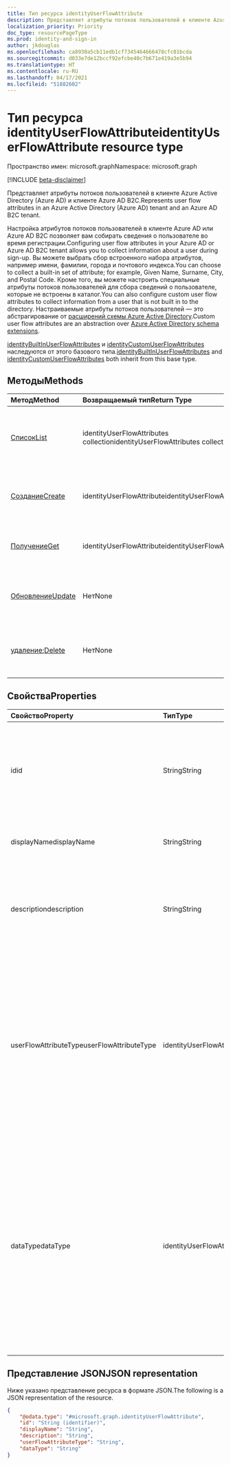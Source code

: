 ```yaml
---
title: Тип ресурса identityUserFlowAttribute
description: Представляет атрибуты потоков пользователей в клиенте Azure Active Directory и клиенте Azure AD B2C.
localization_priority: Priority
doc_type: resourcePageType
ms.prod: identity-and-sign-in
author: jkdouglas
ms.openlocfilehash: ca8930a5cb11edb1cf7345464666478cfc01bcda
ms.sourcegitcommit: d033e7de12bccf92efcbe40c7b671e419a3e5b94
ms.translationtype: HT
ms.contentlocale: ru-RU
ms.lasthandoff: 04/17/2021
ms.locfileid: "51882602"
---
```

# <a name="identityuserflowattribute-resource-type"></a><span data-ttu-id="0c877-103">Тип ресурса identityUserFlowAttribute</span><span class="sxs-lookup"><span data-stu-id="0c877-103">identityUserFlowAttribute resource type</span></span>

<span data-ttu-id="0c877-104">Пространство имен: microsoft.graph</span><span class="sxs-lookup"><span data-stu-id="0c877-104">Namespace: microsoft.graph</span></span>

[!INCLUDE [beta-disclaimer](../../includes/beta-disclaimer.md)]

<span data-ttu-id="0c877-105">Представляет атрибуты потоков пользователей в клиенте Azure Active Directory (Azure AD) и клиенте Azure AD B2C.</span><span class="sxs-lookup"><span data-stu-id="0c877-105">Represents user flow attributes in an Azure Active Directory (Azure AD) tenant and an Azure AD B2C tenant.</span></span>

<span data-ttu-id="0c877-106">Настройка атрибутов потоков пользователей в клиенте Azure AD или Azure AD B2C позволяет вам собирать сведения о пользователе во время регистрации.</span><span class="sxs-lookup"><span data-stu-id="0c877-106">Configuring user flow attributes in your Azure AD or Azure AD B2C tenant allows you to collect information about a user during sign-up.</span></span> <span data-ttu-id="0c877-107">Вы можете выбрать сбор встроенного набора атрибутов, например имени, фамилии, города и почтового индекса.</span><span class="sxs-lookup"><span data-stu-id="0c877-107">You can choose to collect a built-in set of attribute; for example, Given Name, Surname, City, and Postal Code.</span></span> <span data-ttu-id="0c877-108">Кроме того, вы можете настроить специальные атрибуты потоков пользователей для сбора сведений о пользователе, которые не встроены в каталог.</span><span class="sxs-lookup"><span data-stu-id="0c877-108">You can also configure custom user flow attributes to collect information from a user that is not built in to the directory.</span></span> <span data-ttu-id="0c877-109">Настраиваемые атрибуты потоков пользователей — это абстрагирование от [расширений схемы Azure Active Directory](/azure/active-directory/develop/active-directory-schema-extensions).</span><span class="sxs-lookup"><span data-stu-id="0c877-109">Custom user flow attributes are an abstraction over [Azure Active Directory schema extensions](/azure/active-directory/develop/active-directory-schema-extensions).</span></span>

<span data-ttu-id="0c877-110">[identityBuiltInUserFlowAttributes](../resources/identitybuiltinuserflowattribute.md) и [identityCustomUserFlowAttributes](../resources/identitycustomuserflowattribute.md) наследуются от этого базового типа.</span><span class="sxs-lookup"><span data-stu-id="0c877-110">[identityBuiltInUserFlowAttributes](../resources/identitybuiltinuserflowattribute.md) and [identityCustomUserFlowAttributes](../resources/identitycustomuserflowattribute.md) both inherit from this base type.</span></span>

## <a name="methods"></a><span data-ttu-id="0c877-111">Методы</span><span class="sxs-lookup"><span data-stu-id="0c877-111">Methods</span></span>

| <span data-ttu-id="0c877-112">Метод</span><span class="sxs-lookup"><span data-stu-id="0c877-112">Method</span></span>       | <span data-ttu-id="0c877-113">Возвращаемый тип</span><span class="sxs-lookup"><span data-stu-id="0c877-113">Return Type</span></span>  |<span data-ttu-id="0c877-114">Описание</span><span class="sxs-lookup"><span data-stu-id="0c877-114">Description</span></span>|
|:---------------|:--------|:----------|
|[<span data-ttu-id="0c877-115">Список</span><span class="sxs-lookup"><span data-stu-id="0c877-115">List</span></span>](../api/identityuserflowattribute-list.md)|<span data-ttu-id="0c877-116">identityUserFlowAttributes collection</span><span class="sxs-lookup"><span data-stu-id="0c877-116">identityUserFlowAttributes collection</span></span>|<span data-ttu-id="0c877-117">Извлечение всех встроенных и настраиваемых атрибутов потоков пользователей.</span><span class="sxs-lookup"><span data-stu-id="0c877-117">Retrieve all built-in and custom user flow attributes.</span></span>|
|[<span data-ttu-id="0c877-118">Создание</span><span class="sxs-lookup"><span data-stu-id="0c877-118">Create</span></span>](../api/identityuserflowattribute-post.md)|<span data-ttu-id="0c877-119">identityUserFlowAttribute</span><span class="sxs-lookup"><span data-stu-id="0c877-119">identityUserFlowAttribute</span></span>|<span data-ttu-id="0c877-120">Создание настраиваемого атрибута потока пользователей.</span><span class="sxs-lookup"><span data-stu-id="0c877-120">Create a new custom user flow attribute.</span></span>|
|[<span data-ttu-id="0c877-121">Получение</span><span class="sxs-lookup"><span data-stu-id="0c877-121">Get</span></span>](../api/identityuserflowattribute-get.md) |<span data-ttu-id="0c877-122">identityUserFlowAttribute</span><span class="sxs-lookup"><span data-stu-id="0c877-122">identityUserFlowAttribute</span></span>|<span data-ttu-id="0c877-123">Извлечение свойств атрибута потока пользователей.</span><span class="sxs-lookup"><span data-stu-id="0c877-123">Retrieve properties of a user flow attribute.</span></span>|
|[<span data-ttu-id="0c877-124">Обновление</span><span class="sxs-lookup"><span data-stu-id="0c877-124">Update</span></span>](../api/identityuserflowattribute-update.md)|<span data-ttu-id="0c877-125">Нет</span><span class="sxs-lookup"><span data-stu-id="0c877-125">None</span></span>|<span data-ttu-id="0c877-126">Обновление настраиваемого атрибута потока пользователей.</span><span class="sxs-lookup"><span data-stu-id="0c877-126">Update a custom user flow attribute.</span></span>|
|<span data-ttu-id="0c877-127">[удаление](../api/identityuserflowattribute-delete.md);</span><span class="sxs-lookup"><span data-stu-id="0c877-127">[Delete](../api/identityuserflowattribute-delete.md)</span></span>|<span data-ttu-id="0c877-128">Нет</span><span class="sxs-lookup"><span data-stu-id="0c877-128">None</span></span>|<span data-ttu-id="0c877-129">Удаление настраиваемого атрибута потока пользователей.</span><span class="sxs-lookup"><span data-stu-id="0c877-129">Delete a custom user flow attribute.</span></span>|

## <a name="properties"></a><span data-ttu-id="0c877-130">Свойства</span><span class="sxs-lookup"><span data-stu-id="0c877-130">Properties</span></span>

|<span data-ttu-id="0c877-131">Свойство</span><span class="sxs-lookup"><span data-stu-id="0c877-131">Property</span></span>|<span data-ttu-id="0c877-132">Тип</span><span class="sxs-lookup"><span data-stu-id="0c877-132">Type</span></span>|<span data-ttu-id="0c877-133">Описание</span><span class="sxs-lookup"><span data-stu-id="0c877-133">Description</span></span>|
|:---------------|:--------|:----------|
|<span data-ttu-id="0c877-134">id</span><span class="sxs-lookup"><span data-stu-id="0c877-134">id</span></span>|<span data-ttu-id="0c877-135">String</span><span class="sxs-lookup"><span data-stu-id="0c877-135">String</span></span>|<span data-ttu-id="0c877-136">Идентификатор атрибута потока пользователей.</span><span class="sxs-lookup"><span data-stu-id="0c877-136">The identifier of the user flow attribute.</span></span> <span data-ttu-id="0c877-137">Это автоматически созданный атрибут только для чтения.</span><span class="sxs-lookup"><span data-stu-id="0c877-137">This is a read-only attribute that is automatically created.</span></span>|
|<span data-ttu-id="0c877-138">displayName</span><span class="sxs-lookup"><span data-stu-id="0c877-138">displayName</span></span>|<span data-ttu-id="0c877-139">String</span><span class="sxs-lookup"><span data-stu-id="0c877-139">String</span></span>|<span data-ttu-id="0c877-140">Отображаемое имя атрибута потока пользователей.</span><span class="sxs-lookup"><span data-stu-id="0c877-140">The display name of the user flow attribute.</span></span>|
|<span data-ttu-id="0c877-141">description</span><span class="sxs-lookup"><span data-stu-id="0c877-141">description</span></span>|<span data-ttu-id="0c877-142">String</span><span class="sxs-lookup"><span data-stu-id="0c877-142">String</span></span>|<span data-ttu-id="0c877-143">Описание атрибута потока пользователей, демонстрируемое пользователю при регистрации.</span><span class="sxs-lookup"><span data-stu-id="0c877-143">The description of the user flow attribute that's shown to the user at the time of sign-up.</span></span>|
|<span data-ttu-id="0c877-144">userFlowAttributeType</span><span class="sxs-lookup"><span data-stu-id="0c877-144">userFlowAttributeType</span></span>|<span data-ttu-id="0c877-145">identityUserFlowAttributeType</span><span class="sxs-lookup"><span data-stu-id="0c877-145">identityUserFlowAttributeType</span></span>|<span data-ttu-id="0c877-146">Тип атрибута потока пользователей.</span><span class="sxs-lookup"><span data-stu-id="0c877-146">The type of the user flow attribute.</span></span> <span data-ttu-id="0c877-147">Это автоматически настроенный атрибут только для чтения.</span><span class="sxs-lookup"><span data-stu-id="0c877-147">This is a read-only attribute that is automatically set.</span></span> <span data-ttu-id="0c877-148">В зависимости от типа атрибута значением этого свойства является `builtIn`, `custom` или `required`.</span><span class="sxs-lookup"><span data-stu-id="0c877-148">Depending on the type of attribute, the values for this property will be `builtIn`, `custom`, or `required`.</span></span>|
|<span data-ttu-id="0c877-149">dataType</span><span class="sxs-lookup"><span data-stu-id="0c877-149">dataType</span></span>|<span data-ttu-id="0c877-150">identityUserFlowAttributeDataType</span><span class="sxs-lookup"><span data-stu-id="0c877-150">identityUserFlowAttributeDataType</span></span>|<span data-ttu-id="0c877-151">Тип данных атрибута потока пользователей.</span><span class="sxs-lookup"><span data-stu-id="0c877-151">The data type of the user flow attribute.</span></span> <span data-ttu-id="0c877-152">Это свойство нельзя изменить после создания атрибута потока пользователей.</span><span class="sxs-lookup"><span data-stu-id="0c877-152">This cannot be modified after the custom user flow attribute is created.</span></span> <span data-ttu-id="0c877-153">Поддерживаемые значения для **dataType**: `string`, `boolean`, `int64`, `stringCollection`, `dateTime`.</span><span class="sxs-lookup"><span data-stu-id="0c877-153">The supported values for **dataType** are: `string` , `boolean` , `int64` , `stringCollection` , `dateTime`.</span></span>|

## <a name="json-representation"></a><span data-ttu-id="0c877-154">Представление JSON</span><span class="sxs-lookup"><span data-stu-id="0c877-154">JSON representation</span></span>

<span data-ttu-id="0c877-155">Ниже указано представление ресурса в формате JSON.</span><span class="sxs-lookup"><span data-stu-id="0c877-155">The following is a JSON representation of the resource.</span></span>

<!-- {
  "blockType": "resource",
  "@odata.type": "microsoft.graph.identityUserFlowAttribute"
} -->

```json
{
    "@odata.type": "#microsoft.graph.identityUserFlowAttribute",
    "id": "String (identifier)",
    "displayName": "String",
    "description": "String",
    "userFlowAttributeType": "String",
    "dataType": "String"
}
```
